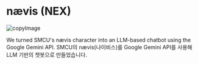 # nævis (NEX)
![copyImage](https://github.com/user-attachments/assets/a8c39c01-efbe-491e-a16e-92fea019bd28)

We turned SMCU's nævis character into an LLM-based chatbot using the Google Gemini API.
SMCU의 nævis(나이비스)를 Google Gemini API를 사용해 LLM 기반의 챗봇으로 만들었습니다.
